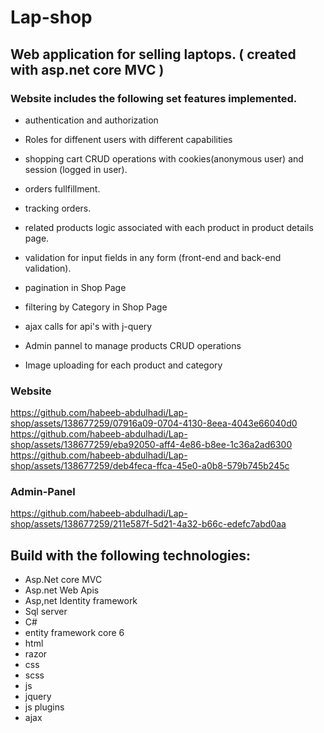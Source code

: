 # Lap-shop
## Web application for selling laptops. ( created with asp.net core MVC )
### Website includes the following set features implemented.

+ authentication and authorization

+ Roles for diffenent users with different capabilities

+ shopping cart CRUD operations with cookies(anonymous user) and session (logged in user).

+ orders fullfillment.

+ tracking orders.

+ related products logic associated with each product in product details page.

+ validation for input fields in any form (front-end and back-end validation).

+ pagination in Shop Page

+ filtering by Category in Shop Page

+ ajax calls for api's with j-query

+ Admin pannel to manage products CRUD operations

+ Image uploading for each product and category

### Website
https://github.com/habeeb-abdulhadi/Lap-shop/assets/138677259/07916a09-0704-4130-8eea-4043e66040d0
https://github.com/habeeb-abdulhadi/Lap-shop/assets/138677259/eba92050-aff4-4e86-b8ee-1c36a2ad6300
https://github.com/habeeb-abdulhadi/Lap-shop/assets/138677259/deb4feca-ffca-45e0-a0b8-579b745b245c
### Admin-Panel
https://github.com/habeeb-abdulhadi/Lap-shop/assets/138677259/211e587f-5d21-4a32-b66c-edefc7abd0aa


## Build with the following technologies:
+ Asp.Net core MVC
+ Asp.net Web Apis
+ Asp,net Identity framework
+ Sql server
+ C#
+ entity framework core 6
+ html
+ razor
+ css
+ scss
+ js
+ jquery
+ js plugins
+ ajax


